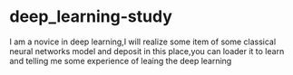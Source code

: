 # deep_learning-study
I am a novice in deep learning,I will realize some item of some  classical neural networks model and deposit in this place,you can loader it to learn and telling me some experience of leaing the deep learning
